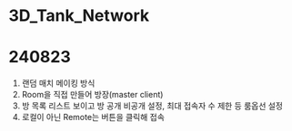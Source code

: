 # 3D_Tank_Network
# 240823
1. 랜덤 매치 메이킹 방식
2. Room을 직접 만들어 방장(master client)
3. 방 목록 리스트 보이고 방 공개 비공개 설정, 최대 접속자 수 제한 등 룸옵선 설정
4. 로컬이 아닌 Remote는 버튼을 클릭해 접속